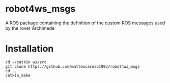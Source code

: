 # robot4ws_msgs
A ROS package containing the definition of the custom ROS messages used by the rover Archimede


# Installation
```
cd ~/catkin_ws/src
git clone https://github.com/matteocaruso1993/robot4ws_msgs
cd ..
catkin_make
```
